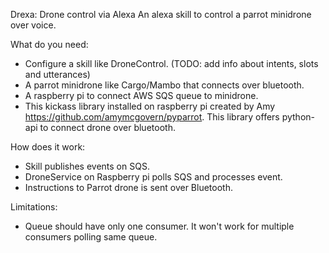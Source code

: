 Drexa: Drone control via Alexa
An alexa skill to control a parrot minidrone over voice.

What do you need:
- Configure a skill like DroneControl. (TODO: add info about intents, slots and utterances)
- A parrot minidrone like Cargo/Mambo that connects over bluetooth.
- A raspberry pi to connect AWS SQS queue to minidrone.
- This kickass library installed on raspberry pi created by Amy https://github.com/amymcgovern/pyparrot. This library offers python-api to connect drone over bluetooth.

How does it work:
- Skill publishes events on SQS.
- DroneService on Raspberry pi polls SQS and processes event.
- Instructions to Parrot drone is sent over Bluetooth.

Limitations:
- Queue should have only one consumer. It won't work for multiple consumers polling same queue.
